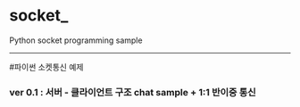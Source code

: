 # socket_
Python socket programming sample

---

#파이썬 소켓통신 예제 
### ver 0.1 : 서버 - 클라이언트 구조 chat sample + 1:1 반이중 통신
